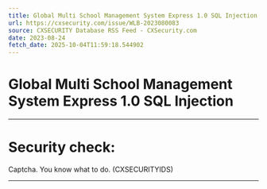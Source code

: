 ```yaml
---
title: Global Multi School Management System Express 1.0 SQL Injection
url: https://cxsecurity.com/issue/WLB-2023080083
source: CXSECURITY Database RSS Feed - CXSecurity.com
date: 2023-08-24
fetch_date: 2025-10-04T11:59:18.544902
---
```


# Global Multi School Management System Express 1.0 SQL Injection

---

# Security check:

Captcha. You know what to do. (CXSECURITYIDS)

---